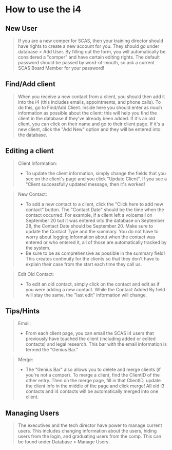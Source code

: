 How to use the i4
=====

New User
-----
> If you are a new comper for SCAS, then your training director should have rights to create a new account for you. They should go under database > Add User. By filling out the form, you will automatically be considered a "comper" and have certain editing rights. The default password should be passed by word-of-mouth, so ask a current SCAS Board Member for your password!

Find/Add client
-----
> When you receive a new contact from a client, you should then add it into the i4 (this includes emails, appointments, and phone calls). To do this, go to Find/Add Client. Inside here you should enter as much information as possible about the client; this will help you find the client in the database if they've already been added. If it's an old client, you can click on their name and go to their client page. If it's a new client, click the "Add New" option and they will be entered into the database.
	
Editing a client
-----
> Client Information:
>*	To update the client information, simply change the fields that you see on the client's page and you click "Update Client". If you see a "Client successfully updated message, then it's worked!

> New Contact:
>*	To add a new contact to a client, click the "Click here to add new contact" button. The "Contact Date" should be the time when the contact occurred. For example, if a client left a voicemail on September 20 but it was entered into the database on September 28, the Contact Date should be September 20. Make sure to update the Contact Type and the summary. You do not have to worry about logging information about when the contact was entered or who entered it, all of those are automatically tracked by the system. 
>*	Be sure to be as comprehensive as possible in the summary field! This creates continuity for the clients so that they don't have to explain their case from the start each time they call us.

> Edit Old Contact: 
>*	To edit an old contact, simply click on the contact and edit as if you were adding a new contact. While the Contact Added By field will stay the same, the "last edit" information will change.
	
Tips/Hints
-----
> Email: 
>*	From each client page, you can email the SCAS i4 users that previously have touched the client (including added or edited contacts) and legal research. This bar with the email information is termed the "Genius Bar."

> Merge: 
>*	The "Genius Bar" also allows you to delete and merge clients (if you're not a comper). To merge a client, find the ClientID of the other entry. Then on the merge page, fill in that ClientID, update the client info in the middle of the page and click merge! All old i3 contacts and i4 contacts will be automatically merged into one client.

Managing Users
-----
> The executives and the tech director have power to manage current users. This includes changing information about the users, hiding users from the login, and graduating users from the comp. This can be found under Database > Manage Users.
